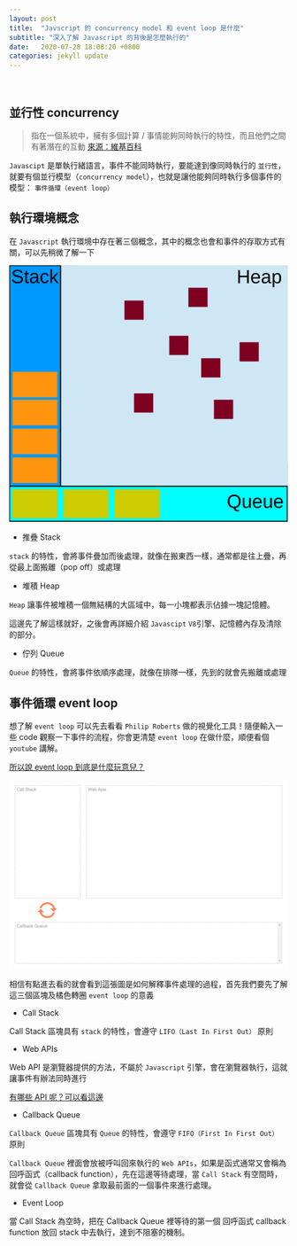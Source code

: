 ```yaml
---
layout: post
title:  "Javscript 的 concurrency model 和 event loop 是什麼"
subtitle: "深入了解 Javascript 的背後是怎麼執行的"
date:   2020-07-28 18:08:20 +0800
categories: jekyll update
---
```


<br>

## 並行性 concurrency

>指在一個系統中，擁有多個計算 / 事情能夠同時執行的特性，而且他們之間有著潛在的互動
[來源：維基百科](https://zh.wikipedia.org/wiki/%E5%B9%B6%E5%8F%91%E6%80%A7)

`Javascipt` 是單執行緒語言，事件不能同時執行，要能達到像同時執行的 `並行性`，就要有個並行模型（`concurrency model`），也就是讓他能夠同時執行多個事件的模型： `事件循環（event loop）`

## 執行環境概念

在 `Javascript` 執行環境中存在著三個概念，其中的概念也會和事件的存取方式有關，可以先稍微了解一下

![runtimeConcept](../images/runtimeConcept.svg)

- 推疊 Stack

`stack` 的特性，會將事件疊加而後處理，就像在搬東西一樣，通常都是往上疊，再從最上面搬離（pop off）或處理

- 堆積 Heap

`Heap` 讓事件被堆積一個無結構的大區域中，每一小塊都表示佔據一塊記憶體。

這邊先了解這樣就好，之後會再詳細介紹 `Javascipt` `V8`引擎、記憶體內存及清除的部分。

- 佇列 Queue

`Queue` 的特性，會將事件依順序處理，就像在排隊一樣，先到的就會先搬離或處理

## 事件循環 event loop

想了解 `event loop` 可以先去看看 `Philip Roberts` 做的視覺化工具！隨便輸入一些 code 觀察一下事件的流程，你會更清楚 `event loop` 在做什麼，順便看個 `youtube` 講解。

[所以說 event loop 到底是什麼玩意兒？](http://latentflip.com/loupe/?code=JC5vbignYnV0dG9uJywgJ2NsaWNrJywgZnVuY3Rpb24gb25DbGljaygpIHsKICAgIHNldFRpbWVvdXQoZnVuY3Rpb24gdGltZXIoKSB7CiAgICAgICAgY29uc29sZS5sb2coJ1lvdSBjbGlja2VkIHRoZSBidXR0b24hJyk7ICAgIAogICAgfSwgMjAwMCk7Cn0pOwoKY29uc29sZS5sb2coIkhpISIpOwoKc2V0VGltZW91dChmdW5jdGlvbiB0aW1lb3V0KCkgewogICAgY29uc29sZS5sb2coIkNsaWNrIHRoZSBidXR0b24hIik7Cn0sIDUwMDApOwoKY29uc29sZS5sb2coIldlbGNvbWUgdG8gbG91cGUuIik7!!!PGJ1dHRvbj5DbGljayBtZSE8L2J1dHRvbj4%3D)

![event loop](../images/eventLoop.png)

相信有點進去看的就會看到這張圖是如何解釋事件處理的過程，首先我們要先了解這三個區塊及橘色轉圈 `event loop` 的意義

- Call Stack

Call Stack 區塊具有 `stack` 的特性，會遵守 `LIFO（Last In First Out）` 原則

- Web APIs

Web API 是瀏覽器提供的方法，不屬於 `Javascript` 引擎，會在瀏覽器執行，這就讓事件有辦法同時進行

[有哪些 API 呢？可以看這邊](https://developer.mozilla.org/zh-TW/docs/Web/API)

- Callback Queue

`Callback Queue` 區塊具有 `Queue` 的特性，會遵守 `FIFO（First In First Out）` 原則

`Callback Queue` 裡面會放被呼叫回來執行的 `Web APIs`，如果是函式通常又會稱為回呼函式（callback function），先在這邊等待處理，當 `Call Stack` 有空間時，就會從 `Callback Queue` 拿取最前面的一個事件來進行處理。

- Event Loop

當 Call Stack 為空時，把在 Callback Queue 裡等待的第一個 回呼函式 callback function 放回 stack 中去執行，達到不阻塞的機制。
